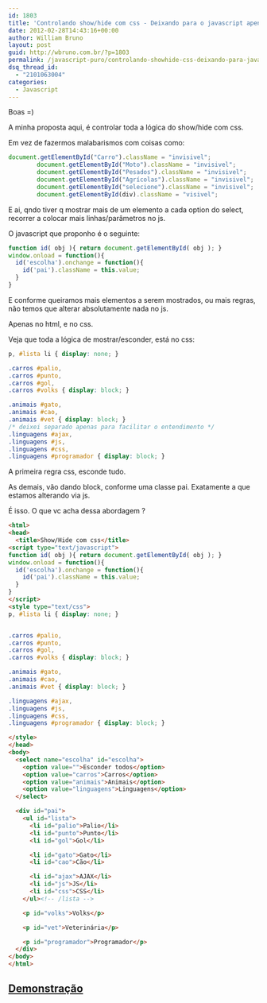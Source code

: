 ```yaml
---
id: 1803
title: 'Controlando show/hide com css - Deixando para o javascript apenas a troca de uma classe pai'
date: 2012-02-28T14:43:16+00:00
author: William Bruno
layout: post
guid: http://wbruno.com.br/?p=1803
permalink: /javascript-puro/controlando-showhide-css-deixando-para-javascript-apenas-troca-de-uma-classe-pai/
dsq_thread_id:
  - "2101063004"
categories:
  - Javascript
---
```

Boas =)

A minha proposta aqui, é controlar toda a lógica do show/hide com css.

Em vez de fazermos malabarismos com coisas como:

<!--more-->

``` js
document.getElementById("Carro").className = "invisivel";
        document.getElementById("Moto").className = "invisivel";
        document.getElementById("Pesados").className = "invisivel";
        document.getElementById("Agrícolas").className = "invisivel";
        document.getElementById("selecione").className = "invisivel";
        document.getElementById(div).className = "visivel";
```

E ai, qndo tiver q mostrar mais de um elemento a cada option do select, recorrer a colocar mais linhas/parâmetros no js.

O javascript que proponho é o seguinte:

``` js
function id( obj ){ return document.getElementById( obj ); }
window.onload = function(){
  id('escolha').onchange = function(){
    id('pai').className = this.value;
  }
}
```

E conforme queiramos mais elementos a serem mostrados, ou mais regras, não temos que alterar absolutamente nada no js.

Apenas no html, e no css.

Veja que toda a lógica de mostrar/esconder, está no css:

``` css
p, #lista li { display: none; }

.carros #palio,
.carros #punto,
.carros #gol,
.carros #volks { display: block; }

.animais #gato,
.animais #cao,
.animais #vet { display: block; }
/* deixei separado apenas para facilitar o entendimento */
.linguagens #ajax,
.linguagens #js,
.linguagens #css,
.linguagens #programador { display: block; }
```

A primeira regra css, esconde tudo.

As demais, vão dando block, conforme uma classe pai. Exatamente a que estamos alterando via js.

É isso. O que vc acha dessa abordagem ?

``` html
<html>
<head>
  <title>Show/Hide com css</title>
<script type="text/javascript">
function id( obj ){ return document.getElementById( obj ); }
window.onload = function(){
  id('escolha').onchange = function(){
    id('pai').className = this.value;
  }
}
</script>
<style type="text/css">
p, #lista li { display: none; }


.carros #palio,
.carros #punto,
.carros #gol,
.carros #volks { display: block; }

.animais #gato,
.animais #cao,
.animais #vet { display: block; }

.linguagens #ajax,
.linguagens #js,
.linguagens #css,
.linguagens #programador { display: block; }

</style>
</head>
<body>
  <select name="escolha" id="escolha">
    <option value="">Esconder todos</option>
    <option value="carros">Carros</option>
    <option value="animais">Animais</option>
    <option value="linguagens">Linguagens</option>
  </select>

  <div id="pai">
    <ul id="lista">
      <li id="palio">Palio</li>
      <li id="punto">Punto</li>
      <li id="gol">Gol</li>

      <li id="gato">Gato</li>
      <li id="cao">Cão</li>

      <li id="ajax">AJAX</li>
      <li id="js">JS</li>
      <li id="css">CSS</li>
    </ul><!-- /lista -->

    <p id="volks">Volks</p>

    <p id="vet">Veterinária</p>

    <p id="programador">Programador</p>
  </div>
</body>
</html>
```

## <a href="http://wbruno.com.br/scripts/showhidecss.html" target="_blank">Demonstração</a>
